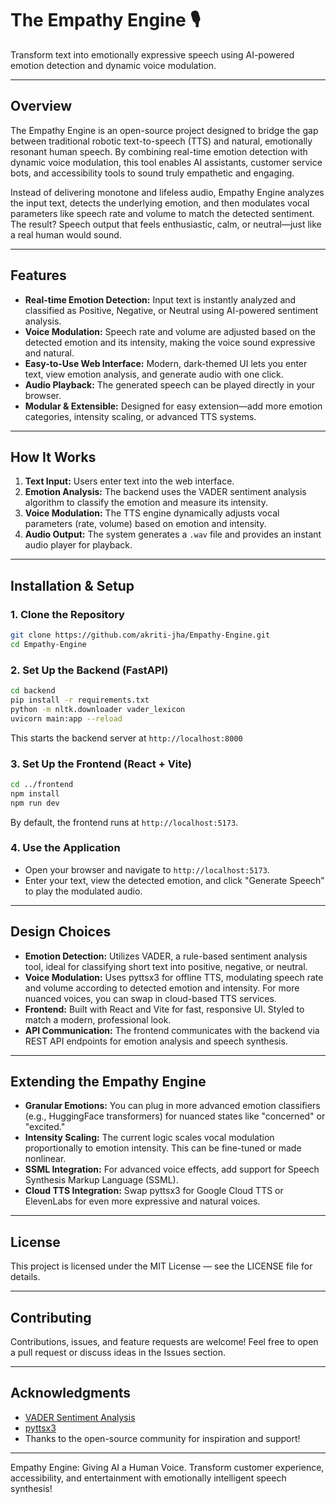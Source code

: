 # The Empathy Engine 🎙️

Transform text into emotionally expressive speech using AI-powered emotion detection and dynamic voice modulation.

---

## Overview

The Empathy Engine is an open-source project designed to bridge the gap between traditional robotic text-to-speech (TTS) and natural, emotionally resonant human speech. By combining real-time emotion detection with dynamic voice modulation, this tool enables AI assistants, customer service bots, and accessibility tools to sound truly empathetic and engaging.

Instead of delivering monotone and lifeless audio, Empathy Engine analyzes the input text, detects the underlying emotion, and then modulates vocal parameters like speech rate and volume to match the detected sentiment. The result? Speech output that feels enthusiastic, calm, or neutral—just like a real human would sound.

---

## Features

- **Real-time Emotion Detection:** Input text is instantly analyzed and classified as Positive, Negative, or Neutral using AI-powered sentiment analysis.
- **Voice Modulation:** Speech rate and volume are adjusted based on the detected emotion and its intensity, making the voice sound expressive and natural.
- **Easy-to-Use Web Interface:** Modern, dark-themed UI lets you enter text, view emotion analysis, and generate audio with one click.
- **Audio Playback:** The generated speech can be played directly in your browser.
- **Modular & Extensible:** Designed for easy extension—add more emotion categories, intensity scaling, or advanced TTS systems.

---

## How It Works

1. **Text Input:** Users enter text into the web interface.
2. **Emotion Analysis:** The backend uses the VADER sentiment analysis algorithm to classify the emotion and measure its intensity.
3. **Voice Modulation:** The TTS engine dynamically adjusts vocal parameters (rate, volume) based on emotion and intensity.
4. **Audio Output:** The system generates a `.wav` file and provides an instant audio player for playback.

---

## Installation & Setup

### 1. Clone the Repository

```bash
git clone https://github.com/akriti-jha/Empathy-Engine.git
cd Empathy-Engine
```

### 2. Set Up the Backend (FastAPI)

```bash
cd backend
pip install -r requirements.txt
python -m nltk.downloader vader_lexicon
uvicorn main:app --reload
```
This starts the backend server at `http://localhost:8000`

### 3. Set Up the Frontend (React + Vite)

```bash
cd ../frontend
npm install
npm run dev
```
By default, the frontend runs at `http://localhost:5173`.

### 4. Use the Application

- Open your browser and navigate to `http://localhost:5173`.
- Enter your text, view the detected emotion, and click "Generate Speech" to play the modulated audio.

---

## Design Choices

- **Emotion Detection:** Utilizes VADER, a rule-based sentiment analysis tool, ideal for classifying short text into positive, negative, or neutral.
- **Voice Modulation:** Uses pyttsx3 for offline TTS, modulating speech rate and volume according to detected emotion and intensity. For more nuanced voices, you can swap in cloud-based TTS services.
- **Frontend:** Built with React and Vite for fast, responsive UI. Styled to match a modern, professional look.
- **API Communication:** The frontend communicates with the backend via REST API endpoints for emotion analysis and speech synthesis.

---

## Extending the Empathy Engine

- **Granular Emotions:** You can plug in more advanced emotion classifiers (e.g., HuggingFace transformers) for nuanced states like "concerned" or "excited."
- **Intensity Scaling:** The current logic scales vocal modulation proportionally to emotion intensity. This can be fine-tuned or made nonlinear.
- **SSML Integration:** For advanced voice effects, add support for Speech Synthesis Markup Language (SSML).
- **Cloud TTS Integration:** Swap pyttsx3 for Google Cloud TTS or ElevenLabs for even more expressive and natural voices.

---

## License

This project is licensed under the MIT License — see the LICENSE file for details.

---

## Contributing

Contributions, issues, and feature requests are welcome! Feel free to open a pull request or discuss ideas in the Issues section.

---

## Acknowledgments

- [VADER Sentiment Analysis](https://github.com/cjhutto/vaderSentiment)
- [pyttsx3](https://github.com/nateshmbhat/pyttsx3)
- Thanks to the open-source community for inspiration and support!

---

Empathy Engine: Giving AI a Human Voice. Transform customer experience, accessibility, and entertainment with emotionally intelligent speech synthesis!
